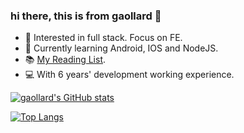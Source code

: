 ### hi there, this is from gaollard 👋

- 🔭 Interested in full stack. Focus on FE.
- 🌱 Currently learning Android, IOS and NodeJS.
- 📚 [My Reading List](https://github.com/gaollard/gaollard/blob/main/reading-list.md).
- 💻 With 6 years' development working experience.

[![gaollard's GitHub stats](https://github-readme-stats.vercel.app/api?username=gaollard&count_private=true&show_icons=true&theme=tokyonight)](https://github.com/gaollard/github-readme-stats)

[![Top Langs](https://github-readme-stats.vercel.app/api/top-langs/?username=gaollard&langs_count=10&&theme=tokyonight&&layout=compact)](https://github.com/gaollard/github-readme-stats)

